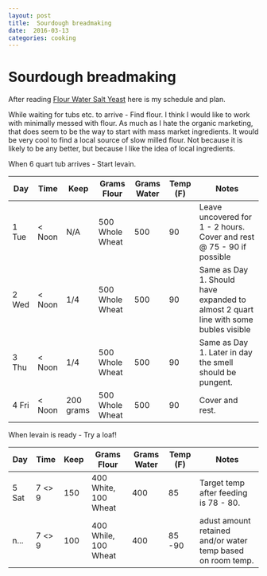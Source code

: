 ```yaml
---
layout: post
title:  Sourdough breadmaking
date:  2016-03-13
categories: cooking
---
```


# Sourdough breadmaking

After reading [Flour Water Salt Yeast](http://www.amazon.com/Flour-Water-Salt-Yeast-Fundamentals-ebook/dp/B007SGLZH6/ref=sr_1_1?s=books&ie=UTF8&qid=1457916682&sr=1-1&keywords=flour+water+salt+yeast) here is my schedule and plan.

While waiting for tubs etc. to arrive - Find flour. I think I would like to work with minimally messed with flour. As much as I hate the organic marketing, that does seem to be the way to start with mass market ingredients. It would be very cool to find a local source of slow milled flour. Not because it is likely to be any better, but because I like the idea of local ingredients. 

When 6 quart tub arrives - Start levain. 

  Day    | Time    | Keep  | Grams Flour     | Grams Water | Temp (F)  | Notes
  -------|---------|-------|-----------------|-------------|-----------|-------
  1 Tue  | < Noon  | N/A   | 500 Whole Wheat | 500         | 90        | Leave uncovered for 1 - 2 hours. Cover and rest @ 75 - 90 if possible
  2 Wed  | < Noon  | 1/4   | 500 Whole Wheat | 500         | 90        | Same as Day 1. Should have expanded to almost 2 quart line with some bubles visible
  3 Thu  | < Noon  | 1/4   | 500 Whole Wheat | 500         | 90        | Same as Day 1. Later in day the smell should be pungent.
  4 Fri  | < Noon  | 200 grams | 500 Whole Wheat | 500     | 90        | Cover and rest.

  When levain is ready - Try a loaf!

  Day    | Time    | Keep  | Grams Flour     | Grams Water | Temp (F)  | Notes
  -------|---------|-------|-----------------|-------------|-----------|-------
  5 Sat  | 7 <> 9  | 150   | 400 White, 100 Wheat | 400    | 85        | Target temp after feeding is 78 - 80.
  n...   | 7 <> 9  | 100    | 400 While, 100 Wheat | 400   | 85 -90 | adust amount retained and/or water temp based on room temp.


